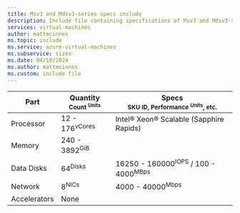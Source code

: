 ```yaml
---
title: Msv3 and Mdsv3-series specs include
description: Include file containing specifications of Msv3 and Mdsv3-series VM sizes.
services: virtual-machines
author: mattmcinnes
ms.topic: include
ms.service: azure-virtual-machines
ms.subservice: sizes
ms.date: 04/18/2024
ms.author: mattmcinnes
ms.custom: include file
---
```

| Part | Quantity <br><sup>Count <sup>Units | Specs <br><sup>SKU ID, Performance <sup>Units</sup>, etc.  |
|---|---|---|
| Processor        | 12 - 176<sup>vCores    | Intel® Xeon® Scalable (Sapphire Rapids) |
| Memory           | 240 - 3892<sup>GiB      |                                                 |
| Data Disks       | 64<sup>Disks     | 16250 - 160000<sup>IOPS</sup> / 100 - 4000<sup>MBps  |
| Network          | 8<sup>NICs       | 4000 - 40000<sup>Mbps                          |
| Accelerators     | None                 |                                                 |